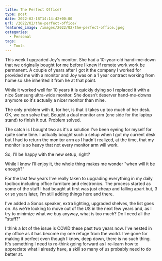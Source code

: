 ```yaml
---
title: The Perfect Office?
type: post
date: 2022-02-18T14:14:42+00:00
url: /2022/02/the-perfect-office/
featured_image: /images/2022/02/the-perfect-office.jpeg
categories:
  - Personal
tags:
  - Tools
---
```


This week I upgraded Joy's monitor. She had a 10-year-old hand-me-down that we originally bought for me before I knew if remote work work be permanent. A couple of years after I got it the company I worked for provided me with a monitor and Joy was on a 1 year contract working from home so she inherited it from he at that point.

While it worked well for 10 years it is quickly dying so I replaced it with a nice Samsung ultra-wide monitor. She doesn't deserver hand-me-downs anymore so it's actually a nicer monitor than mine.

The only problem with it, for her, is that it takes up too much of her desk. OK, we can solve that. Bought a dual monitor arm (one side for the laptop stand) to finish it out. Problem solved.

The catch is I bought two as it's a solution I've been eyeing for myself for quite some time. I actually bought such a setup when I got my current desk but I had to return the monitor arm as I hadn't realized, at the time, that my monitor is so heavy that not every monitor arm will work.

So, I'll be happy with the new setup, right?

While I know I'll enjoy it, the whole thing makes me wonder "when will it be enough?"

For the last few years I've really taken to upgrading everything in my daily toolbox including office furniture and electronics. The process started as some of the stuff I had bought at first was just cheap and falling apart but, 3 or so years later, I'm still adding things here and there.

I've added a Sonos speaker, extra lighting, upgraded shelves, the list goes on. As we're looking to move out of the US in the next few years and, as I try to minimize what we buy anyway, what is too much? Do I need all the "stuff?"

I think a lot of the issue is COVID these past two years now. I've nested in my office as it has become my one refuge from the world. I've gone for making it perfect even though I know, deep down, there is no such thing. It's something I need to re-think going forward as I re-learn how to appreciate what I already have, a skill so many of us probably need to do better at.